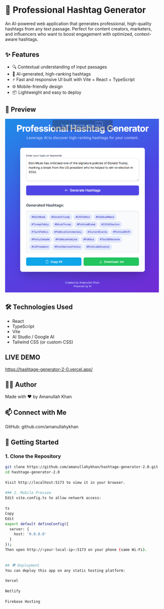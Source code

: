 # 🚀 Professional Hashtag Generator

An AI-powered web application that generates professional, high-quality hashtags from any text passage. Perfect for content creators, marketers, and influencers who want to boost engagement with optimized, context-aware hashtags.

## ✨ Features

- 🔍 Contextual understanding of input passages
- 🧠 AI-generated, high-ranking hashtags
- ⚡ Fast and responsive UI built with Vite + React + TypeScript
- 🌐 Mobile-friendly design
- 📦 Lightweight and easy to deploy

## 📸 Preview

![App Screenshot](./d6727e08-0db7-4677-8ac1-21656fbd6e5d.png)

## 🛠️ Technologies Used

- React
- TypeScript
- Vite
- AI Studio / Google AI
- Tailwind CSS (or custom CSS)

## LIVE DEMO
https://hashtage-generator-2-0.vercel.app/

## 🙋‍♂️ Author
Made with ❤️ by Amanullah Khan

## 📫 Connect with Me
GitHub: github.com/amanullahykhan

## 🚀 Getting Started

### 1. Clone the Repository

```bash
git clone https://github.com/amanullahykhan/hashtage-generator-2.0.git
cd hashtage-generator-2.0

Visit http://localhost:5173 to view it in your browser.

### 2. Mobile Preview
Edit vite.config.ts to allow network access:

ts
Copy
Edit
export default defineConfig({
  server: {
    host: '0.0.0.0'
  }
});
Then open http://<your-local-ip>:5173 on your phone (same Wi-Fi).


## 🌍 Deployment
You can deploy this app on any static hosting platform:

Vercel

Netlify

Firebase Hosting




